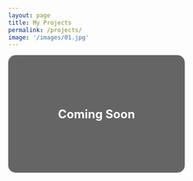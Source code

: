 ```yaml
---
layout: page
title: My Projects
permalink: /projects/
image: '/images/01.jpg'
---
```

<div style="position: relative; display: inline-block; margin-bottom: 5px; width: 360px; height: 240px; background-color: rgba(0, 0, 0, 0.6); border-radius: 15px; display: flex; align-items: center; justify-content: center;">
    <span style="color: white; font-size: 24px; font-weight: bold;">
        Coming Soon
    </span>
</div>
